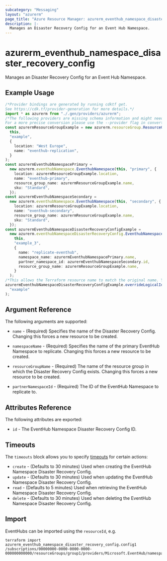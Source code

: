 ```yaml
---
subcategory: "Messaging"
layout: "azurerm"
page_title: "Azure Resource Manager: azurerm_eventhub_namespace_disaster_recovery_config"
description: |-
  Manages an Disaster Recovery Config for an Event Hub Namespace.
---
```


# azurerm\_eventhub\_namespace\_disaster\_recovery\_config

Manages an Disaster Recovery Config for an Event Hub Namespace.

## Example Usage

```typescript
/*Provider bindings are generated by running cdktf get.
See https://cdk.tf/provider-generation for more details.*/
import * as azurerm from "./.gen/providers/azurerm";
/*The following providers are missing schema information and might need manual adjustments to synthesize correctly: azurerm.
For a more precise conversion please use the --provider flag in convert.*/
const azurermResourceGroupExample = new azurerm.resourceGroup.ResourceGroup(
  this,
  "example",
  {
    location: "West Europe",
    name: "eventhub-replication",
  }
);
const azurermEventhubNamespacePrimary =
  new azurerm.eventhubNamespace.EventhubNamespace(this, "primary", {
    location: azurermResourceGroupExample.location,
    name: "eventhub-primary",
    resource_group_name: azurermResourceGroupExample.name,
    sku: "Standard",
  });
const azurermEventhubNamespaceSecondary =
  new azurerm.eventhubNamespace.EventhubNamespace(this, "secondary", {
    location: azurermResourceGroupExample.location,
    name: "eventhub-secondary",
    resource_group_name: azurermResourceGroupExample.name,
    sku: "Standard",
  });
const azurermEventhubNamespaceDisasterRecoveryConfigExample =
  new azurerm.eventhubNamespaceDisasterRecoveryConfig.EventhubNamespaceDisasterRecoveryConfig(
    this,
    "example_3",
    {
      name: "replicate-eventhub",
      namespace_name: azurermEventhubNamespacePrimary.name,
      partner_namespace_id: azurermEventhubNamespaceSecondary.id,
      resource_group_name: azurermResourceGroupExample.name,
    }
  );
/*This allows the Terraform resource name to match the original name. You can remove the call if you don't need them to match.*/
azurermEventhubNamespaceDisasterRecoveryConfigExample.overrideLogicalId(
  "example"
);

```

## Argument Reference

The following arguments are supported:

*   `name` - (Required) Specifies the name of the Disaster Recovery Config. Changing this forces a new resource to be created.

*   `namespaceName` - (Required) Specifies the name of the primary EventHub Namespace to replicate. Changing this forces a new resource to be created.

*   `resourceGroupName` - (Required) The name of the resource group in which the Disaster Recovery Config exists. Changing this forces a new resource to be created.

*   `partnerNamespaceId` - (Required) The ID of the EventHub Namespace to replicate to.

## Attributes Reference

The following attributes are exported:

* `id` - The EventHub Namespace Disaster Recovery Config ID.

## Timeouts

The `timeouts` block allows you to specify [timeouts](https://www.terraform.io/language/resources/syntax#operation-timeouts) for certain actions:

* `create` - (Defaults to 30 minutes) Used when creating the EventHub Namespace Disaster Recovery Config.
* `update` - (Defaults to 30 minutes) Used when updating the EventHub Namespace Disaster Recovery Config.
* `read` - (Defaults to 5 minutes) Used when retrieving the EventHub Namespace Disaster Recovery Config.
* `delete` - (Defaults to 30 minutes) Used when deleting the EventHub Namespace Disaster Recovery Config.

## Import

EventHubs can be imported using the `resourceId`, e.g.

```shell
terraform import azurerm_eventhub_namespace_disaster_recovery_config.config1 /subscriptions/00000000-0000-0000-0000-000000000000/resourceGroups/group1/providers/Microsoft.EventHub/namespaces/namespace1/disasterRecoveryConfigs/config1
```
